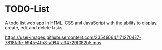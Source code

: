 # TODO-List

A todo list web app in HTML, CSS and JavaScript with the ability to display, create, edit and delete tasks.


https://user-images.githubusercontent.com/23549064/171270487-7818fa1e-5945-4fb8-a984-a34729f082b5.mov

